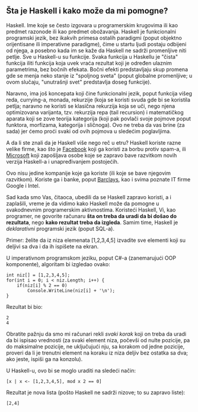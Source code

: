 Šta je Haskell i kako može da mi pomogne?
-----------------------------------------
Haskell. Ime koje se često izgovara u programerskim krugovima ili kao predmet razonode
ili kao predmet obožavanja. Haskell je funkcionalni programski jezik, bez ikakvih 
primesa ostalih paradigmi (poput objektno orijentisane ili imperativne paradigme), čime
u startu ljudi postaju odbijeni od njega, a posebno kada im se kaže da Haskell ne sadrži
promenljive niti petlje. Sve u Haskell-u su funkcije. Svaka funkcija u Haskellu je "čista" funkcija
iliti funkcija koja uvek vraća rezultat koji je određen ulaznim parametrima, bez bočnih efekata.
Bočni efekti predstavljaju skup promena gde se menja neko stanje iz "spoljnog sveta" (poput globalne promenljive;
u ovom slučaju, "unutrašnji svet" predstavlja doseg funkcije).

Naravno, ima još koncepata koji čine funkcionalni jezik, poput funkcija višeg reda,
currying-a, monada, rekurzije (koja se koristi svuda gde bi se koristila petlja; naravno
ne koristi se klasična rekurzija koja se uči, nego njena optimizovana varijanta, tzv. rekurzija repa
(tail recursion) i matematičkog aparata koji se zove teorija kategorija (koji pak povlači svoje pojmove
poput funktora, morfizama, kategorija i sličnoga). Ovo ne treba da vas brine (za sada) jer ćemo proći
svaki od ovih pojmova u sledećim poglavljima.

A da li ste znali da je Haskell više nego reč u etru?
Haskell koriste razne velike firme, kao što je [Facebook](https://code.facebook.com/posts/745068642270222/fighting-spam-with-haskell/)
koji ga koristi za borbu protiv spam-a, ili [Microsoft](https://news.ycombinator.com/item?id=1719456) koji zapošljava
osobe koje se zapravo bave razvitkom novih verzija Haskell-a i unapređivanjem postojećih.

Ovo nisu jedine kompanije koje ga koriste (ili koje se bave njegovim razvitkom). Koriste ga i banke, poput
[Barclays](https://www.haskell.org/communities/12-2007/html/report.html#sect7.1.2), kao i svima poznate IT
firme Google i Intel.

Sad kada smo Vas, čitaoca, ubedili da se Haskell zapravo koristi, a i zaplašili, vreme je da vidimo kako
Haskell može da pomogne u svakodnevnim programerskim aktivnostima. Koristeći Haskell, Vi, kao programer,
ne govorite računaru **šta on treba da uradi da bi došao do rezultata**, nego **kako rezultat treba da izgleda**. Samim time, Haskell
je *deklarativni* programski jezik (poput SQL-a). 

Primer: želite da iz niza elemenata [1,2,3,4,5] izvadite sve elementi koji su deljivi sa dva i da ih
ispišete na ekran.

U imperativnom programskom jeziku, poput C#-a (zanemarujući OOP komponente), algoritam bi izgledao ovako:
```
int niz[] = [1,2,3,4,5];
for(int i = 0; i < niz.Length; i++) {
	if(niz[i] % 2 == 0)
		Console.WriteLine(niz[i] + '\n');	
}
```
Rezultat bi bio: 
```
2
4
```
Obratite pažnju da smo mi računari rekli *svaki korak* koji on treba da uradi da bi ispisao vrednosti (za svaki
element niza, počevši od nulte pozicije, pa do maksimalne pozicije, ne uključujući nju, sa korakom od jedne pozicije,
proveri da li je trenutni element na koraku iz niza deljiv bez ostatka sa dva; ako jeste, ispiši ga na konzolu).

U Haskell-u, ovo bi se moglo uraditi na sledeći način:
```
[x | x <- [1,2,3,4,5], mod x 2 == 0]
```

Rezultat je nova lista (pošto Haskell ne sadrži nizove; to su zapravo liste):
```
[2,4]
```